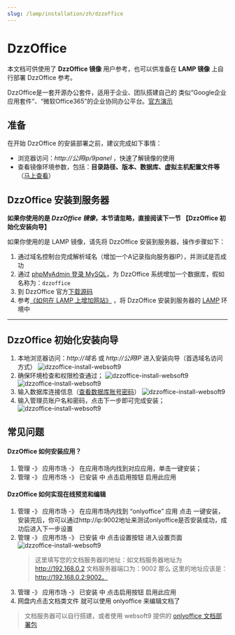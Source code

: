 ```yaml
---
slug: /lamp/installation/zh/dzzoffice
---
```


# DzzOffice

本文档可供使用了 **DzzOffice 镜像** 用户参考，也可以供准备在 **LAMP 镜像** 上自行部署 DzzOffice 参考。

DzzOffice是一套开源办公套件，适用于企业、团队搭建自己的 类似“Google企业应用套件”、“微软Office365”的企业协同办公平台。[官方演示](http://demo.dzzoffice.com/)

## 准备

在开始 DzzOffice 的安装部署之前，建议完成如下事情：

* 浏览器访问：*http://公网ip/9panel* ，快速了解镜像的使用
* 查看镜像环境参数，包括：**目录路径、版本、数据库、虚拟主机配置文件等** （[马上查看](https://support.websoft9.com/docs/lamp/zh/stack-components.html)）

## DzzOffice 安装到服务器

**如果你使用的是 *DzzOffice 镜像*，本节请忽略，直接阅读下一节 【DzzOffice 初始化安装向导】**

如果你使用的是 LAMP 镜像，请先将 DzzOffice 安装到服务器，操作步骤如下：

1. 通过域名控制台完成解析域名（增加一个A记录指向服务器IP），并测试是否成功
2. 通过 [phpMyAdmin 登录 MySQL](https://support.websoft9.com/docs/lamp/zh/admin-mysql.html)，为 DzzOffice 系统增加一个数据库，假如名称为：`dzzoffice`
3. 到 DzzOffice 官方[下载源码](https://github.com/zyx0814/dzzoffice/releases/)
4. 参考[《如何在 LAMP 上增加网站》](https://support.websoft9.com/docs/lamp/zh/solution-deployment.html#安装第二个网站) ，将 DzzOffice 安装到服务器的 [LAMP](https://support.websoft9.com/docs/lamp/zh/) 环境中

---

## DzzOffice 初始化安装向导

1. 本地浏览器访问：*http://域名* 或 *http://公网IP* 进入安装向导（首选域名访问方式）
	 ![dzzoffice-install-websoft9](http://libs.websoft9.com/Websoft9/DocsPicture/zh/dzzoffice/dzzoffice-install-1-websoft9.png)
2. 确保环境检查和权限检查通过；
	 ![dzzoffice-install-websoft9](http://libs.websoft9.com/Websoft9/DocsPicture/zh/dzzoffice/dzzoffice-install-2-websoft9.png)
	 ![dzzoffice-install-websoft9](http://libs.websoft9.com/Websoft9/DocsPicture/zh/dzzoffice/dzzoffice-install-3-websoft9.png)
3. 输入数据库连接信息（[查看数据库账号密码](https://support.websoft9.com/docs/lamp/zh/stack-accounts.html)）
	![dzzoffice-install-websoft9](http://libs.websoft9.com/Websoft9/DocsPicture/zh/dzzoffice/dzzoffice-install-4-websoft9.png)
4. 输入管理员账户名和密码，点击下一步即可完成安装；
	![dzzoffice-install-websoft9](http://libs.websoft9.com/Websoft9/DocsPicture/zh/dzzoffice/dzzoffice-install-5-websoft9.png)

## 常见问题

#### DzzOffice 如何安装应用？

1. 管理 -》 应用市场 -》 在应用市场内找到对应应用，单击一键安装；
2. 管理 -》 应用市场 -》 已安装 中 点击启用按钮 启用此应用

#### DzzOffice 如何实现在线预览和编辑

1. 管理 -》 应用市场 -》 在应用市场内找到 “onlyoffice” 应用 点击 一键安装，安装完后，你可以通过http://ip:9002地址来测试onlyoffice是否安装成功，成功后进入下一步设置
2. 管理 -》 应用市场 -》 已安装 中 点击设置按钮 进入设置页面
	![dzzoffice-install-websoft9](http://libs.websoft9.com/Websoft9/DocsPicture/zh/dzzoffice/dzzoffice-preview-1-websoft9.png)
   > 这里填写您的文档服务器的地址：如文档服务器地址为 http://192.168.0.2 文档服务器端口为：9002 那么 这里的地址应该是：
http://192.168.0.2:9002。
3. 管理 -》 应用市场 -》 已安装 中 点击启用按钮 启用此应用
4. 网盘内点击文档类文件 就可以使用 onlyoffice 来编辑文档了

>文档服务器可以自行搭建，或者使用 websoft9 提供的 [onlyoffice 文档部署包](https://apps.websoft9.com/onlyoffice)

